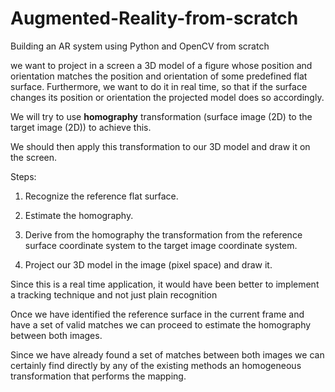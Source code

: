 # Augmented-Reality-from-scratch
Building an AR system using Python and OpenCV from scratch

we want to project in a screen a 3D model of a figure whose position and orientation matches the position and orientation of some predefined flat surface. Furthermore, we want to do it in real time, so that if the surface changes its position or orientation the projected model does so accordingly.

We will try to use **homography** transformation (surface image (2D) to the target image (2D)) to achieve this.

We should then apply this transformation to our 3D model and draw it on the screen.

Steps:

1. Recognize the reference flat surface.

2. Estimate the homography.

3. Derive from the homography the transformation from the reference surface coordinate system to the target image coordinate system.

4. Project our 3D model in the image (pixel space) and draw it.

Since this is a real time application, it would have been better to implement a tracking technique and not just plain recognition

Once we have identified the reference surface in the current frame and have a set of valid matches we can proceed to estimate the homography between both images.

Since we have already found a set of matches between both images we can certainly find directly by any of the existing methods an homogeneous transformation that performs the mapping.